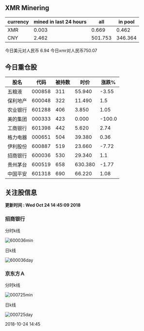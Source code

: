 ## XMR Minering

|currency|mined in last 24 hours|all|in pool|
|---|---|---|---|
|XMR|0.003|0.669|0.462|
|CNY|2.462|501.753|346.364|

今日美元对人民币 6.94	今日xmr对人民币750.07


## 今日重仓股 

|股名|代码|被持数|时价|涨跌%|
|---|---|---|---|---|
|五粮液|000858|311|55.940|-3.55|
|保利地产|600048|322|11.490|1.5|
|农业银行|601288|406|3.850|1.05|
|美的集团|000333|423|0.000|-100.0|
|工商银行|601398|442|5.620|2.74|
|格力电器|000651|504|39.380|0.36|
|伊利股份|600887|519|23.660|-7.72|
|招商银行|600036|530|29.340|1.1|
|贵州茅台|600519|658|630.380|-1.77|
|中国平安|601318|690|66.220|1.08|

## 关注股信息
**更新时间 : Wed Oct 24 14:45:09 2018**
### 招商银行 
分时k线

![600036min](http://image.sinajs.cn/newchart/min/n/sh600036.gif)

日k线

![600036day](http://image.sinajs.cn/newchart/daily/n/sh600036.gif)

### 京东方Ａ 
分时k线

![000725min](http://image.sinajs.cn/newchart/min/n/sz000725.gif)

日k线

![000725day](http://image.sinajs.cn/newchart/daily/n/sz000725.gif)

2018-10-24 14:45